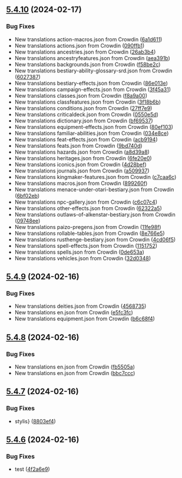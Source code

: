 ## [5.4.10](https://github.com/allnnde/pf2e-esp-translation/compare/v5.4.9...v5.4.10) (2024-02-17)


### Bug Fixes

* New translations action-macros.json from Crowdin ([6a1d611](https://github.com/allnnde/pf2e-esp-translation/commit/6a1d6117cf4dfec8ad14a6668b9eb60053eb1273))
* New translations actions.json from Crowdin ([090ffb1](https://github.com/allnnde/pf2e-esp-translation/commit/090ffb17353701897e957ac2ac15030bac8c6e1f))
* New translations ancestries.json from Crowdin ([26ab3b4](https://github.com/allnnde/pf2e-esp-translation/commit/26ab3b4cda369fabe9dfbfbe17665ac3d7975de7))
* New translations ancestryfeatures.json from Crowdin ([aea391b](https://github.com/allnnde/pf2e-esp-translation/commit/aea391b22143c1386fb4cc25f1055e9c4d1e2bef))
* New translations backgrounds.json from Crowdin ([f58be2c](https://github.com/allnnde/pf2e-esp-translation/commit/f58be2c020fe4c34dcae2df7ac42bdef71a563b5))
* New translations bestiary-ability-glossary-srd.json from Crowdin ([6027387](https://github.com/allnnde/pf2e-esp-translation/commit/6027387b6785b961397e5702142a582544ccc4a6))
* New translations bestiary-effects.json from Crowdin ([86e013e](https://github.com/allnnde/pf2e-esp-translation/commit/86e013ec0abed2e91a96503e3869e82226417538))
* New translations campaign-effects.json from Crowdin ([3f45a31](https://github.com/allnnde/pf2e-esp-translation/commit/3f45a31a18cb88d8ac8728ef0e06cf7cd2518f2d))
* New translations classes.json from Crowdin ([f8a9a00](https://github.com/allnnde/pf2e-esp-translation/commit/f8a9a00a9c2b1dffe92d87a024fba3ab52ec5ab0))
* New translations classfeatures.json from Crowdin ([3f18b6b](https://github.com/allnnde/pf2e-esp-translation/commit/3f18b6ba819ca8b0d31ac5f36612e014d0a171a2))
* New translations conditions.json from Crowdin ([27ff7e9](https://github.com/allnnde/pf2e-esp-translation/commit/27ff7e97ddbb63e4a492cfb31e09a8637f80dac5))
* New translations criticaldeck.json from Crowdin ([0550e5d](https://github.com/allnnde/pf2e-esp-translation/commit/0550e5df525c4c219e9f89ad8f850e0a1efa231b))
* New translations dictionary.json from Crowdin ([bf69537](https://github.com/allnnde/pf2e-esp-translation/commit/bf695378d576f04e089c23f2623561b9aa3b2ca7))
* New translations equipment-effects.json from Crowdin ([80ef103](https://github.com/allnnde/pf2e-esp-translation/commit/80ef103776e771817d421c918aabdde59f949283))
* New translations familiar-abilities.json from Crowdin ([034e8ce](https://github.com/allnnde/pf2e-esp-translation/commit/034e8ced075d4c42364408d7eee22a4863f8c0a6))
* New translations feat-effects.json from Crowdin ([acb9194](https://github.com/allnnde/pf2e-esp-translation/commit/acb91946841fd7a80dc590656e62c24dca44ff82))
* New translations feats.json from Crowdin ([9bd740d](https://github.com/allnnde/pf2e-esp-translation/commit/9bd740df4c830578342ab1ba5380ed6a4a78fe2a))
* New translations hazards.json from Crowdin ([a8d39a8](https://github.com/allnnde/pf2e-esp-translation/commit/a8d39a8736ed03cce03e8025bfc384a3c850b20f))
* New translations heritages.json from Crowdin ([6fe20e0](https://github.com/allnnde/pf2e-esp-translation/commit/6fe20e07f87e5f7eb04904b7758c7493ecfcdce8))
* New translations iconics.json from Crowdin ([4d28bef](https://github.com/allnnde/pf2e-esp-translation/commit/4d28bef34cc978ef85397a3cce88fe9ebe67c4a0))
* New translations journals.json from Crowdin ([a509937](https://github.com/allnnde/pf2e-esp-translation/commit/a509937b0c80ffa626e7f2dce686e59d7cf75bf7))
* New translations kingmaker-features.json from Crowdin ([c7caa6c](https://github.com/allnnde/pf2e-esp-translation/commit/c7caa6cc7a4534961f1b246e822d89a7aaeb6691))
* New translations macros.json from Crowdin ([899260f](https://github.com/allnnde/pf2e-esp-translation/commit/899260fa76aa46f63072b5b44a4469c0453f6344))
* New translations menace-under-otari-bestiary.json from Crowdin ([6bf02eb](https://github.com/allnnde/pf2e-esp-translation/commit/6bf02eb017775cd5a71a3494f27f97355250998f))
* New translations npc-gallery.json from Crowdin ([c6c07c4](https://github.com/allnnde/pf2e-esp-translation/commit/c6c07c414cb819a2b207435c3ac249953cc2b5dc))
* New translations other-effects.json from Crowdin ([62322a5](https://github.com/allnnde/pf2e-esp-translation/commit/62322a575fa4330a9c3ba013892f49cf8fd9bc09))
* New translations outlaws-of-alkenstar-bestiary.json from Crowdin ([09748ee](https://github.com/allnnde/pf2e-esp-translation/commit/09748ee39a21ce6ef1bfc6778d610bb46d5d416f))
* New translations paizo-pregens.json from Crowdin ([11fe98f](https://github.com/allnnde/pf2e-esp-translation/commit/11fe98fca5bb34de7529be212a0c547c615dd039))
* New translations rollable-tables.json from Crowdin ([8e766e5](https://github.com/allnnde/pf2e-esp-translation/commit/8e766e530a2c7fe93708185926f8a7cb8302d78d))
* New translations rusthenge-bestiary.json from Crowdin ([4cd06f5](https://github.com/allnnde/pf2e-esp-translation/commit/4cd06f5acd4fa527e48d1c48f63785d42d6fb014))
* New translations spell-effects.json from Crowdin ([1151752](https://github.com/allnnde/pf2e-esp-translation/commit/115175249b3a72d599b6725e061e722da06e4f4a))
* New translations spells.json from Crowdin ([0de653a](https://github.com/allnnde/pf2e-esp-translation/commit/0de653af1af0b7ca0588efb33871044a3b345926))
* New translations vehicles.json from Crowdin ([32d0348](https://github.com/allnnde/pf2e-esp-translation/commit/32d0348fc00332b386d18cc1661d0e7a180c35b8))



## [5.4.9](https://github.com/allnnde/pf2e-esp-translation/compare/v5.4.8...v5.4.9) (2024-02-16)


### Bug Fixes

* New translations deities.json from Crowdin ([4568735](https://github.com/allnnde/pf2e-esp-translation/commit/4568735a34dc070b81dd1a5747e77a631c6fd84f))
* New translations en.json from Crowdin ([e5fc3fc](https://github.com/allnnde/pf2e-esp-translation/commit/e5fc3fc42e3cd34ee1b2791592e9f2a24993d25c))
* New translations equipment.json from Crowdin ([b6c68f4](https://github.com/allnnde/pf2e-esp-translation/commit/b6c68f4267aa77772369d0a4c387d55f957e2854))



## [5.4.8](https://github.com/allnnde/pf2e-esp-translation/compare/v5.4.7...v5.4.8) (2024-02-16)


### Bug Fixes

* New translations en.json from Crowdin ([fb5505a](https://github.com/allnnde/pf2e-esp-translation/commit/fb5505a7e3232af744364d01163e61d69920342c))
* New translations en.json from Crowdin ([bbc7ccc](https://github.com/allnnde/pf2e-esp-translation/commit/bbc7cccfed8b19512c9f7dc23248bc8a9eb96f8e))



## [5.4.7](https://github.com/allnnde/pf2e-esp-translation/compare/v5.4.6...v5.4.7) (2024-02-16)


### Bug Fixes

* stylis} ([8803ef4](https://github.com/allnnde/pf2e-esp-translation/commit/8803ef45ce68f27237a4e957b47f791556bb0cf8))



## [5.4.6](https://github.com/allnnde/pf2e-esp-translation/compare/v5.4.5...v5.4.6) (2024-02-16)


### Bug Fixes

* test ([4f2a6e9](https://github.com/allnnde/pf2e-esp-translation/commit/4f2a6e95b53393adc7c3ef460146094cc88786fc))



